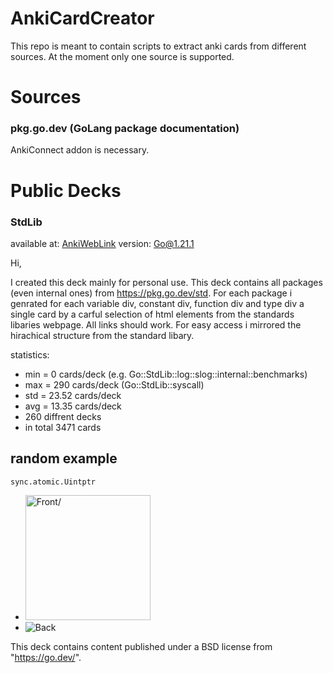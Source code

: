 # AnkiCardCreator

This repo is meant to contain scripts to extract anki cards from different sources. At the moment only one source is supported.

# Sources

### pkg.go.dev (GoLang package documentation)
AnkiConnect addon is necessary.


# Public Decks

### StdLib 

available at: [AnkiWebLink](https://ankiweb.net/shared/info/1050662530)
version: Go@1.21.1 

Hi,

I created this deck mainly for personal use. This deck contains all packages (even internal ones) from https://pkg.go.dev/std. For each package i genrated for each variable div, constant div, function div and type div a single card by a carful selection of html elements from the standards libaries webpage. All links should work. For easy access i mirrored the hirachical structure from the standard libary.

statistics:

- min = 0 cards/deck (e.g. Go::StdLib::log::slog::internal::benchmarks)
- max = 290 cards/deck (Go::StdLib::syscall)
- std = 23.52 cards/deck
- avg = 13.35 cards/deck
- 260 diffrent decks
- in total 3471 cards

## random example
  
`sync.atomic.Uintptr` 

- <img src="https://github.com/DerBrunoIR/AnkiCardCreator/assets/95578637/0a21eb67-07e0-461e-957e-ef959b949cd1" height=200 alt=Front/>
- ![Back](https://github.com/DerBrunoIR/AnkiCardCreator/assets/95578637/a2278989-fc10-4584-9ae3-908c01b633d6)


This deck contains content published under a BSD license from "https://go.dev/".
